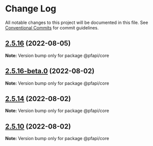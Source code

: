# Change Log

All notable changes to this project will be documented in this file.
See [Conventional Commits](https://conventionalcommits.org) for commit guidelines.

## [2.5.16](https://github.com/pfapi/pfapi/compare/v2.5.16-beta.0...v2.5.16) (2022-08-05)

**Note:** Version bump only for package @pfapi/core





## [2.5.16-beta.0](https://github.com/pfapi/pfapi/compare/v2.5.15...v2.5.16-beta.0) (2022-08-02)

**Note:** Version bump only for package @pfapi/core





## [2.5.14](https://github.com/pfapi/pfapi/compare/v2.5.14-beta.2...v2.5.14) (2022-08-02)

**Note:** Version bump only for package @pfapi/core





## [2.5.10](https://github.com/pfapi/pfapi/compare/v2.5.9...v2.5.10) (2022-08-02)

**Note:** Version bump only for package @pfapi/core
